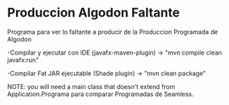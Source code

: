 # Produccion Algodon Faltante

Programa para ver lo faltante a producir de la Produccion Programada de Algodon

 -Compilar y ejecutar con IDE (javafx-maven-plugin) -> "mvn compile clean javafx:run"
 
 -Compilar Fat JAR ejecutable (Shade plugin) -> "mvn clean package" 
 
 NOTE: you will need a main class that doesn't extend from Application.Programa para comparar Programadas de Seamless.




